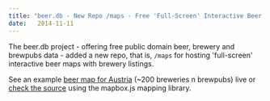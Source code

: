 ```yaml
---
title: "beer.db - New Repo /maps - Free 'Full-Screen' Interactive Beer Maps w/ Brewery Listings"
date:   2014-11-11
---
```


The beer.db project - offering free public domain beer, brewery and brewpubs data - added a new repo, that is, `/maps`
for hosting 'full-screen' interactive beer maps with brewery listings.

See an example [beer map for Austria](http://openbeer.github.io/maps/at) (~200 breweries n brewpubs)
live or [check the source](https://github.com/openbeer/maps) using the mapbox.js mapping library.
